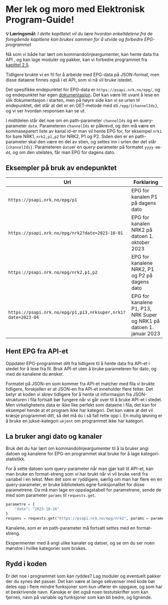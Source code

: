 Mer lek og moro med Elektronisk Program-Guide!
==========================================

**💡 Læringsmål:** _I dette kapittelet vil du lære hvordan enkeltdelene fra de foregående kapitlene kan brukes sammen for å utvide og forbedre EPG-programmet_

Nå som vi både har lært om kommandolinjeargumenter, kan hente data fra API , og kan lage moduler og pakker, kan vi forbedre programmet fra [kapittel 2.5](../kap2/5_oppgave.md).

Tidligere brukte vi en fil for å arbeide med EPG-data på JSON-format, men disse dataene finnes også i et API, som vi nå vil bruke istedet. 

Det spesifikke endepunktet for EPG-data er `https://psapi.nrk.no/epg/`, og og endepunktet har egen [dokumentasjon](https://psapi.nrk.no/documentation/redoc/epg/). Det kan være litt uvant å lese en slik dokumentasjon i starten, men på høyre side kan vi se urlen til endepunktet, det står at det er en GET-metode med sti `/epg/{channelIds}`, og vi ser hvordan responsen kan se ut. 

I midtdelen står det noe om en path-parameter `channelIds` og en query-parameter `date`. 
Parameteren `channelIds` er påkrevd, og den må være en kommaseparert liste av kanal id-er man vil hente EPG for, for eksempel `nrk1` for bare NRK1, `nrk2,p1,p2` for NRK2, P1 og P2. Siden den er en path-parameter skal den være en del av stien, og settes inn i urlen der det står `{channelIds}`.  Parameteren `date`er en query-parameter på formatet `yyyy-mm-dd`, og om den utelates, får man EPG for dagens dato.

## Eksempler på bruk av endepunktet

| Url |  Forklaring |
|-----|-------------|
| `https://psapi.nrk.no/epg/p1`| EPG for kanalen P1 på dagens dato |
| `https://psapi.nrk.no/epg/nrk2?date=2023-10-01`| EPG for kanalen NRK2 på datoen 1. oktober 2023 |
| `https://psapi.nrk.no/epg/nrk2,p1,p2`| EPG for kanalene NRK2, P1 og P2 på dagens dato |
| `https://psapi.nrk.no/epg/p1,p13,nrksuper,nrk1?date=2023-04`| EPG for kanalene P1, P13, NRK Super og NRK1 på datoen 1. januar 2023 |

## Hent EPG fra API-et

Oppdater EPG-programmet ditt fra tidligere til å hente data fra API-et i stedet for å lese fra fil. Bruk API-et uten å bruke parameteren for dato, og med de kanalene du ønsker. 

Formatet på JSON-en som kommer fra API-et matcher med fila vi brukte tidligere, forskjellen er at JSON-en fra API-et inneholder flere felter. Det betyr at koden vi skrev tidligere for å hente ut informasjon fra JSON-strukturen i fila fortsatt bør fungere når vi går over til å bruke API-et i stedet. Men virkelighetens data er ikke like perfekt som dataene i fila, det kan for eksempel hende at et program ikke har kategori. Det kan være at det vil kræsje programmet ditt, så det må du i så fall rette opp i. En mulig løsning er å bruke en jukse-kategori `ukjent` om programmet ikke har kategori.

## La bruker angi dato og kanaler

Bruk det du har lært om kommandolinjeargumenter til å la bruker angi datoen og kanalene for EPG-en programmet skal bruke for å lage kategori-statistikk.

For å sette datoen som query-parameter når man gjør kall til API-et, kan man bruke en format-streng som vi har brukt når vi vil bruke verdi fra variabel i en tekst. Men det som er ryddigere, særlig om man har flere en én query-parameter, er bruke bibliotekets egne funksjonalitet for disse parametrene. Da må man lage en oppslagstabell for parametrene, sende de med som parameter `params` til  `requests.get`.

```python
parametre = {
    "date": "2023-10-16"
}
respons = requests.get("https://psapi.nrk.no/epg/nrk2", params = parametre)
```

Kanalene, som er en path-parameter må fortsatt settes med en format-streng.


Eksperimenter med å angi ulike kanaler og datoer, og se om du ser noen mønstre i hvilke kategorier som brukes.

## Rydd i koden

Er det noe i programmet som kan ryddes? Lag moduler og eventuelt pakker der du synes det passer. Det kan være at lange sekvenser med kode bør deles opp i flere mindre funksjoner som kun utfører én oppgave, og som har et beskrivende navn. Kanskje er det også noen testutskrifter som kan fjernes, navn på variable og funksjoner som kan bli bedre, og lignende.

